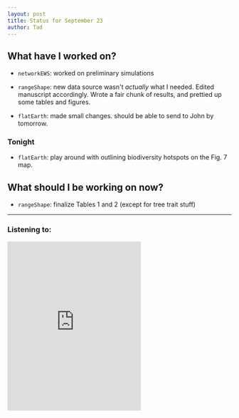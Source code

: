 ```yaml
---
layout: post
title: Status for September 23
author: Tad
---
```


## What have I worked on?

* `networkEWS`: worked on preliminary simulations

* `rangeShape`: new data source wasn't _actually_ what I needed. Edited manuscript accordingly. Wrote a fair chunk of results, and prettied up some tables and figures.

* `flatEarth`: made small changes. should be able to send to John by tomorrow.



### Tonight

* `flatEarth`: play around with outlining biodiversity hotspots on the Fig. 7 map.


## What should I be working on now?

* `rangeShape`: finalize Tables 1 and 2 (except for tree trait stuff)




---

### Listening to:
 <iframe src='https://embed.spotify.com/?uri=spotify%3Atrack%3A7ofZgS5xDW0XodfjaXWvZG' width='300' height='380' frameborder='0' allowtransparency='true'></iframe>
 <i class='fa fa-code' style='color:pink'></i>
